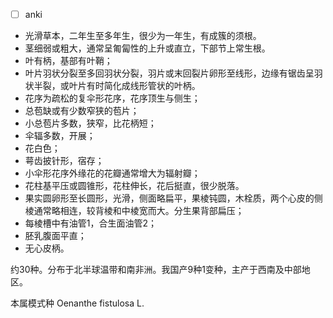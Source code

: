 * [ ] anki
* 光滑草本，二年生至多年生，很少为一年生，有成簇的须根。
* 茎细弱或粗大，通常呈匍匐性的上升或直立，下部节上常生根。
* 叶有柄，基部有叶鞘；
* 叶片羽状分裂至多回羽状分裂，羽片或末回裂片卵形至线形，边缘有锯齿呈羽状半裂，或叶片有时简化成线形管状的叶柄。
* 花序为疏松的复伞形花序，花序顶生与侧生；
* 总苞缺或有少数窄狭的苞片；
* 小总苞片多数，狭窄，比花柄短；
* 伞辐多数，开展；
* 花白色；
* 萼齿披针形，宿存；
* 小伞形花序外缘花的花瓣通常增大为辐射瓣；
* 花柱基平压或圆锥形，花柱伸长，花后挺直，很少脱落。
* 果实圆卵形至长圆形，光滑，侧面略扁平，果棱钝圆，木栓质，两个心皮的侧棱通常略相连，较背棱和中棱宽而大。分生果背部扁压；
* 每棱槽中有油管1，合生面油管2；
* 胚乳腹面平直；
* 无心皮柄。

约30种。分布于北半球温带和南非洲。我国产9种1变种，主产于西南及中部地区。

本属模式种 Oenanthe fistulosa L.